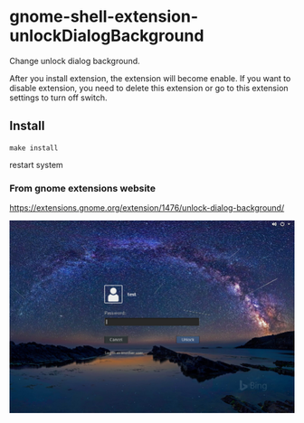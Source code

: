 # gnome-shell-extension-unlockDialogBackground

Change unlock dialog background.

After you install extension, the extension will become enable. If you want to disable extension, you need to delete this extension or go to this extension settings to turn off switch.

## Install

```
make install
```
restart system

### From gnome extensions website

https://extensions.gnome.org/extension/1476/unlock-dialog-background/

![screenshot](/screenshot.png)
